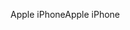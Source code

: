 <span data-ttu-id="36a55-101">Apple iPhone</span><span class="sxs-lookup"><span data-stu-id="36a55-101">Apple iPhone</span></span>